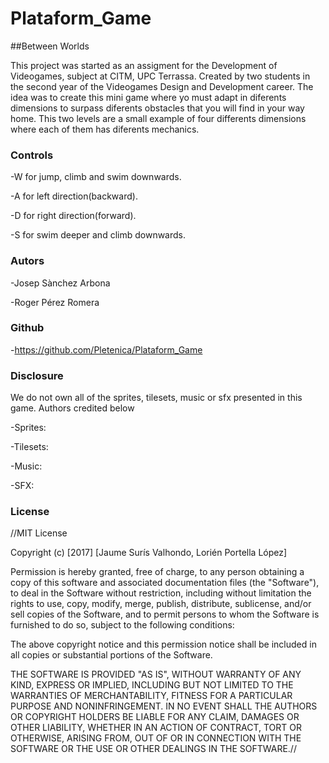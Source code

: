 # Plataform_Game
##Between Worlds

This project was started as an assigment for the Development of Videogames, subject at CITM, UPC Terrassa. Created by two students in the second year of the Videogames Design and Development career. 
The idea was to create this mini game where yo must adapt in diferents dimensions to surpass diferents obstacles that you will find in your way home. 
This two levels are a small example of four differents dimensions where each of them has diferents mechanics. 

### Controls
-W for jump, climb and swim downwards.

-A for left direction(backward).

-D for right direction(forward).

-S for swim deeper and climb downwards.

### Autors
-Josep Sànchez Arbona

-Roger Pérez Romera

### Github
-https://github.com/Pletenica/Plataform_Game

### Disclosure

We do not own all of the sprites, tilesets, music or sfx presented in this game. Authors credited below

-Sprites: 

-Tilesets: 

-Music: 
	

-SFX: 

### License

//MIT License

Copyright (c) [2017] [Jaume Surís Valhondo, Lorién Portella López]

Permission is hereby granted, free of charge, to any person obtaining a copy
of this software and associated documentation files (the "Software"), to deal
in the Software without restriction, including without limitation the rights
to use, copy, modify, merge, publish, distribute, sublicense, and/or sell
copies of the Software, and to permit persons to whom the Software is
furnished to do so, subject to the following conditions:

The above copyright notice and this permission notice shall be included in all
copies or substantial portions of the Software.

THE SOFTWARE IS PROVIDED "AS IS", WITHOUT WARRANTY OF ANY KIND, EXPRESS OR
IMPLIED, INCLUDING BUT NOT LIMITED TO THE WARRANTIES OF MERCHANTABILITY,
FITNESS FOR A PARTICULAR PURPOSE AND NONINFRINGEMENT. IN NO EVENT SHALL THE
AUTHORS OR COPYRIGHT HOLDERS BE LIABLE FOR ANY CLAIM, DAMAGES OR OTHER
LIABILITY, WHETHER IN AN ACTION OF CONTRACT, TORT OR OTHERWISE, ARISING FROM,
OUT OF OR IN CONNECTION WITH THE SOFTWARE OR THE USE OR OTHER DEALINGS IN THE
SOFTWARE.//